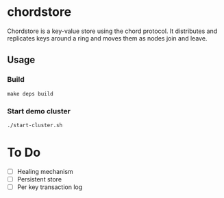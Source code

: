 # chordstore

Chordstore is a key-value store using the chord protocol.  It distributes and replicates
keys around a ring and moves them as nodes join and leave.

## Usage

### Build
```
make deps build
```

### Start demo cluster
```
./start-cluster.sh
```

# To Do

- [ ] Healing mechanism
- [ ] Persistent store
- [ ] Per key transaction log
